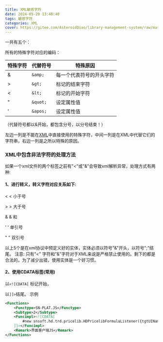 ```yaml
---
title: XML敏感字符
date: 2024-05-20 13:48:40
tags: 敏感字符
categories: XML
cover: https://gitee.com/AsteroidQiao/library-management-system/raw/master/book-avatar/17161842071141716184206438.png
---
```


一共有五个：

所有的特殊字符对应的编码：

| 特殊字符 | 代替符号     | 特殊原因         |
|------|----------|--------------|
| &    | `&amp;`  | 每一个代表符号的开头字符 |
| >    | `&gt;`   | 标记的结束字符      |
| <    | `&lt;`   | 标记的开始字符      |
| "    | `&quot;` | 设定属性值        |
| '    | `&apos;` | 设定属性值        |

（代替符号都以&开始，都包含分号，以分号结束！）

左边一列是不能在[XML]()中直接使用的特殊字符，中间一列是在XML中代替它们的字符串，右边一列是之所以特殊的原因。

### XML中包含非法字符的处理方法

如果一个xml文件的两个标签之前有"<"或"&"会导致xml解析异常，处理方式有两种:

#### 1、进行转义，转义字符对应关系如下:

< <                小于号

\> >                大于号

& & 和

' '                    单引号

" "                双引号

以上5个是在xml协议中预定义好的实体，实体必须以符号"&"开头，以符号";"结尾。 注意: 只有"<" 字符和"&"字符对于XML来说是严格禁止使用的。剩下的都是合法的，为了减少出错，使用实体是一个好习惯。

#### 2、使用CDATA标签(常用)

以`<![CDATA[` 标记开始，

以`]]>`结尾。
示例

```xml
<Functions>
    <Functype>SN-PLAT.JS</Functype>
    <Subtype>2</Subtype>
    <Funcimpl><![CDATA[
        #new snsoft.hd.trd.pricelib.HDPricelibFormulaListener({tgtUINames:["pricelib"]})
    ]]></Funcimpl>
    <Remark>界面客户端JS</Remark>
</Functions>
```
